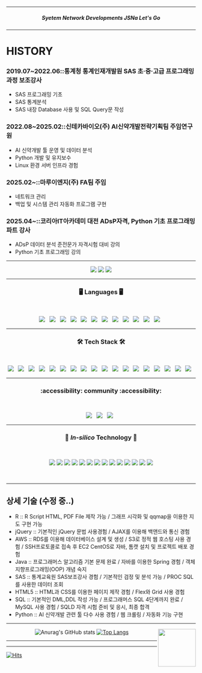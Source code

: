 
***

<h5 align="center">Syetem Network Developments JSNa Let's Go</h5>

***
<!-- 배경 -->
# HISTORY
### 2019.07~2022.06::통계청 통계인재개발원 SAS 초·중·고급 프로그래밍 과정 보조강사
- SAS 프로그래밍 기초
- SAS 통계분석
- SAS 내장 Database 사용 및 SQL Query문 작성
### 2022.08~2025.02::신테카바이오(주) AI신약개발전략기획팀 주임연구원
- AI 신약개발 툴 운영 및 데이터 분석
- Python 개발 및 유지보수
- Linux 환경 서버 인프라 경험
### 2025.02~::마루이엔지(주) FA팀 주임
- 네트워크 관리
- 백업 및 시스템 관리 자동화 프로그램 구현
### 2025.04~::코리아IT아카데미 대전 ADsP자격, Python 기초 프로그래밍 파트 강사
- ADsP 데이터 분석 준전문가 자격시험 대비 강의
- Python 기초 프로그래밍 강의

***


<!-- ![header](https://capsule-render.vercel.app/api?type=wave&color=auto&height=200&section=header&text=Na%20JeongSoo&fontSize=90) -->


<!--![_dQoBavYMdeXMpqX78_aZxSBjJDoB6zoAL1gslgkwY9FQp7Y7_pEobm4ycF623uFmO5SNXPCT9MaRLnN3quKfQ](https://github.com/user-attachments/assets/1aeb8744-f772-487c-a29e-1fbaf5e55682)-->

<center>
<img src="https://img.shields.io/badge/사회조사분석사-2급-blue"/></a>
<img src="https://img.shields.io/badge/SQLD-개발자-blue"/></a>
<img src="https://img.shields.io/badge/ADsP-준전문가-blue"/></a>
</center>

***

<h3 align="center"><b>🖥️ Languages 🖥️</b></h3>
</br>
<p align="center">
<img src="https://img.shields.io/badge/java-black.svg?style=for-the-badge&logo=java&logoColor=white"/></a> &nbsp
<img src="https://img.shields.io/badge/javascript-black.svg?style=for-the-badge&logo=javascript&logoColor=white"/></a> &nbsp
<img src="https://img.shields.io/badge/python-black.svg?style=for-the-badge&logo=python&logoColor=white"/></a> &nbsp
<img src="https://img.shields.io/badge/r-black.svg?style=for-the-badge&logo=r&logoColor=white"/></a> &nbsp
<img src="https://img.shields.io/badge/SAS-black.svg?style=for-the-badge"/></a> &nbsp
<img src="https://img.shields.io/badge/html5-black.svg?style=for-the-badge&logo=html5&logoColor=white"/></a> &nbsp
<img src="https://img.shields.io/badge/css3-black.svg?style=for-the-badge&logo=css3&logoColor=white"/></a> &nbsp
<img src="https://img.shields.io/badge/mysql-black.svg?style=for-the-badge&logo=mysql&logoColor=white"/></a> &nbsp
<img src="https://img.shields.io/badge/node.js-black?style=for-the-badge&logo=node.js&logoColor=white"/></a> &nbsp
<img src="https://img.shields.io/badge/shell_script-black?style=for-the-badge&logo=gnu-bash&logoColor=white"/></a> &nbsp
<img src="https://img.shields.io/badge/jquery-black?style=for-the-badge&logo=jquery&logoColor=white"/></a> &nbsp
<img src="https://img.shields.io/badge/Jinja-black?style=for-the-badge&logo=Jinja&logoColor=white"/></a> &nbsp
</p>

***

<h3 align="center"><b>🛠 Tech Stack 🛠</b></h3>
</br>
<p align="center">
<img src="https://img.shields.io/badge/git-black.svg?style=for-the-badge&logo=git&logoColor=white"/></a> &nbsp
<img src="https://img.shields.io/badge/docker-black.svg?style=for-the-badge&logo=docker&logoColor=white"/></a> &nbsp
<img src="https://img.shields.io/badge/vmware-black.svg?style=for-the-badge&logo=vmware&logoColor=white"/></a> &nbsp
<img src="https://img.shields.io/badge/Visual%20Studio%20Code-black.svg?style=for-the-badge&logo=visual-studio-code&logoColor=white"/></a> &nbsp
<img src="https://img.shields.io/badge/Eclipse-black.svg?style=for-the-badge&logo=Eclipse&logoColor=white"/></a> &nbsp
<img src="https://img.shields.io/badge/spring-black.svg?style=for-the-badge&logo=spring&logoColor=white"/></a> &nbsp
<img src="https://img.shields.io/badge/Gradle-black.svg?style=for-the-badge&logo=Gradle&logoColor=white"/></a> &nbsp
<img src="https://img.shields.io/badge/AWS-black?style=for-the-badge&logo=amazonwebservices&logoColor=white"/></a> &nbsp
<img src="https://img.shields.io/badge/Linux-black?style=for-the-badge&logo=linux&logoColor=white"/></a> &nbsp
<img src="https://img.shields.io/badge/cent%20os-black?style=for-the-badge&logo=centos&logoColor=white"/></a> &nbsp
<img src="https://img.shields.io/badge/Ubuntu-black?style=for-the-badge&logo=ubuntu&logoColor=white"/></a> &nbsp
<img src="https://img.shields.io/badge/rockylinux-black?style=for-the-badge&logo=rockylinux&logoColor=white"/></a> &nbsp
<img src="https://img.shields.io/badge/chart.js-black?style=for-the-badge&logo=chart.js&logoColor=white"/></a> &nbsp
<img src="https://img.shields.io/badge/Jupyter-black?style=for-the-badge&logo=jupyter&logoColor=white"/></a> &nbsp
<img src="https://img.shields.io/badge/virtualbox-black?style=for-the-badge&logo=virtualbox&logoColor=white"/></a> &nbsp
<img src="https://img.shields.io/badge/googlecolab-black?style=for-the-badge&logo=googlecolab&logoColor=white"/></a> &nbsp
<img src="https://img.shields.io/badge/tmux-black?style=for-the-badge&logo=tmux&logoColor=white"/></a> &nbsp
<img src="https://img.shields.io/badge/vim-black?style=for-the-badge&logo=vim&logoColor=white"/></a> &nbsp
</p>

***

<h3 align="center"><b>:accessibility: community :accessibility:</b></h3>
</br>
<p align="center">
<img src="https://img.shields.io/badge/Notion-black?style=for-the-badge&logo=notion&logoColor=white"/></a> &nbsp
<img src="https://img.shields.io/badge/-Stackoverflow-black?style=for-the-badge&logo=stack-overflow&logoColor=white"/></a> &nbsp 
<img src="https://img.shields.io/badge/github-black?style=for-the-badge&logo=github&logoColor=white"/></a> &nbsp 
</p>

***

<h3 align="center"><b>🧬 <i>In-silico</i> Technology 🧬</b></h3>
</br>
<p align="center">
<img src="https://img.shields.io/badge/Gnina-skyblue?style=for-the-badge"/></a>
<img src="https://img.shields.io/badge/DiffDock-skyblue?style=for-the-badge"/></a>
<img src="https://img.shields.io/badge/AlphaFold2-skyblue?style=for-the-badge"/></a>
<img src="https://img.shields.io/badge/RDkit-skyblue?style=for-the-badge"/></a>
<img src="https://img.shields.io/badge/Uniprot-skyblue?style=for-the-badge"/></a>
<img src="https://img.shields.io/badge/PLIP-skyblue?style=for-the-badge"/></a>
<img src="https://img.shields.io/badge/ZINC-skyblue?style=for-the-badge"/></a>
<img src="https://img.shields.io/badge/RCSB-skyblue?style=for-the-badge"/></a>
<img src="https://img.shields.io/badge/AutoDock Vina-skyblue?style=for-the-badge"/></a>
<img src="https://img.shields.io/badge/AutoDock GPU-skyblue?style=for-the-badge"/></a>
<img src="https://img.shields.io/badge/PubChem-skyblue?style=for-the-badge"/></a>
<img src="https://img.shields.io/badge/ChEMBL-skyblue?style=for-the-badge"/></a>
<img src="https://img.shields.io/badge/RxDock-skyblue?style=for-the-badge"/></a>
<img src="https://img.shields.io/badge/DeepDock-skyblue?style=for-the-badge"/></a>
</p>

</br>

***

## 상세 기술 (수정 중..)
- R :: R Script HTML, PDF File 제작 가능 / 그래프 시각화 및 qqmap을 이용한 지도 구현 가능
- jQuery :: 기본적인 jQuery 문법 사용경험 / AJAX를 이용해 백앤드와 통신 경험
- AWS :: RDS를 이용해 데이터베이스 설계 및 생성 / S3로 정적 웹 호스팅 사용 경험 / SSH프로토콜로 접속 후 EC2 CentOS로 자바, 톰캣 설치 및 프로젝트 배포 경험
- Java :: 프로그래머스 알고리즘 기본 문제 완료 / 자바를 이용한 Spring 경험 / 객체지향프로그래밍(OOP) 개념 숙지
- SAS :: 통계교육원 SAS보조강사 경험 / 기본적인 검정 및 분석 가능 / PROC SQL를 사용한 데이터 조회
- HTML5 :: HTML과 CSS를 이용한 페이지 제작 경험 / Flex와 Grid 사용 경험
- SQL :: 기본적인 DML,DDL 작성 가능 / 프로그래머스 SQL 4단계까지 완료 / MySQL 사용 경험 / SQLD 자격 시험 준비 및 응시, 최종 합격
- Python :: AI 신약개발 관련 툴 다수 사용 경험 / 웹 크롤링 / 자동화 기능 구현

***
<!-- [![Ashutosh's github activity graph](https://github-readme-activity-graph.cyclic.app/graph?username=JeongSooNa&theme=tokyo-night)](https://github.com/ashutosh00710/github-readme-activity-graph)
 -->
<!-- most used language -->
<img src="https://github.com/user-attachments/assets/1aeb8744-f772-487c-a29e-1fbaf5e55682" width="100" height="100" align="right"/>

<center>

![Anurag's GitHub stats](https://github-readme-stats.vercel.app/api?username=JeongSooNa&show_icons=true&theme=prussian)
[![Top Langs](https://github-readme-stats.vercel.app/api/top-langs/?username=JeongSooNa&langs_count=8&layout=compact&hide=html,css,scss,java,javascript)](https://github.com/anuraghazra/github-readme-stats)  
 

</center>

---
<!-- [P O R T F O L I O](http://js.main.io.s3-website.ap-northeast-2.amazonaws.com/)   -->
<!-- http://js.main.io.s3-website.ap-northeast-2.amazonaws.com/ -->
---
[![Hits](https://hits.seeyoufarm.com/api/count/incr/badge.svg?url=https://github.com/JeongSooNa-counter)](https://hits.seeyoufarm.com)
<!--
** PR!!!
**JeongSooNa/JeongSooNa** is a ✨ _special_ ✨ repository because its `README.md` (this file) appears on your GitHub profile.

Here are some ideas to get you started:

- 🔭 I’m currently working on ...
- 🌱 I’m currently learning ...
- 👯 I’m looking to collaborate on ...
- 🤔 I’m looking for help with ...
- 💬 Ask me about ...
- 📫 How to reach me: ...
- 😄 Pronouns: ...
- ⚡ Fun fact: ...
-->
